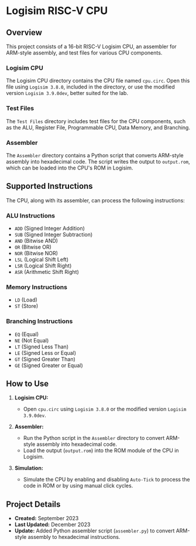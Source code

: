 # Logisim RISC-V CPU
## Overview

This project consists of a 16-bit RISC-V Logisim CPU, an assembler for ARM-style assembly, and test files for various CPU components.

### Logisim CPU

The Logisim CPU directory contains the CPU file named `cpu.circ`. Open this file using `Logisim 3.8.0`, included in the directory, or use the modified version `Logisim 3.9.0dev`, better suited for the lab.

### Test Files

The `Test Files` directory includes test files for the CPU components, such as the ALU, Register File, Programmable CPU, Data Memory, and Branching.

### Assembler

The `Assembler` directory contains a Python script that converts ARM-style assembly into hexadecimal code. The script writes the output to `output.rom`, which can be loaded into the CPU's ROM in Logisim.

## Supported Instructions

The CPU, along with its assembler, can process the following instructions:

### ALU Instructions

- `ADD` (Signed Integer Addition)
- `SUB` (Signed Integer Subtraction)
- `AND` (Bitwise AND)
- `OR`  (Bitwise OR)
- `NOR` (Bitwise NOR)
- `LSL` (Logical Shift Left)
- `LSR` (Logical Shift Right)
- `ASR` (Arithmetic Shift Right)

### Memory Instructions

- `LD` (Load)
- `ST` (Store)

### Branching Instructions

- `EQ` (Equal)
- `NE` (Not Equal)
- `LT` (Signed Less Than)
- `LE` (Signed Less or Equal)
- `GT` (Signed Greater Than)
- `GE` (Signed Greater or Equal)

## How to Use

1. **Logisim CPU:**
   - Open `cpu.circ` using `Logisim 3.8.0` or the modified version `Logisim 3.9.0dev`.

2. **Assembler:**
   - Run the Python script in the `Assembler` directory to convert ARM-style assembly into hexadecimal code.
   - Load the output (`output.rom`) into the ROM module of the CPU in Logisim.

3. **Simulation:**
   - Simulate the CPU by enabling and disabling `Auto-Tick` to process the code in ROM or by using manual click cycles.

## Project Details

- **Created:** September 2023
- **Last Updated:** December 2023
- **Update:** Added Python assembler script (`assembler.py`) to convert ARM-style assembly to hexadecimal instructions.
